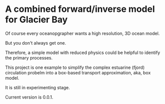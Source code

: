 # A combined forward/inverse model for Glacier Bay

Of course every oceanopgrapher wants a high resolution, 3D ocean model.

But you don't always get one.

Therefore, a simple model with reduced physics could be helpful to identify the primary processes.

This project is one example to simplify the complex estuarine (fjord) circulation probelm into a box-based transport approximation, aka, box model.

It is still in experimenting stage.

Current version is 0.0.1.
